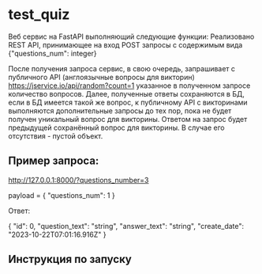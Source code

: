 # test_quiz

Веб сервис на FastAPI выполняющий следующие функции:
Реализовано REST API, принимающее на вход POST запросы с содержимым вида {"questions_num": integer}

После получения запроса сервис, в свою очередь, запрашивает с публичного API (англоязычные вопросы для викторин) https://jservice.io/api/random?count=1 указанное в полученном запросе количество вопросов.
Далее, полученные ответы сохраняются в БД, если в БД имеется такой же вопрос, к публичному API с викторинами выполняются дополнительные запросы до тех пор, пока не будет получен уникальный вопрос для викторины.
Ответом на запрос будет предыдущей сохранённый вопрос для викторины. В случае его отсутствия - пустой объект.

## Пример запроса:

http://127.0.0.1:8000/?questions_number=3

payload = {
    "questions_num": 1
}

Ответ:

{
  "id": 0,
  "question_text": "string",
  "answer_text": "string",
  "create_date": "2023-10-22T07:01:16.916Z"
}

## Инструкция по запуску


